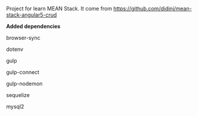 Project for learn MEAN Stack. It come from https://github.com/didinj/mean-stack-angular5-crud



__Added dependencies__

browser-sync

dotenv

gulp

gulp-connect

gulp-nodemon

sequelize

mysql2


